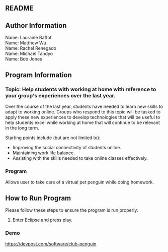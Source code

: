 ## README

Author Information
--------------------------------------------------------------------------------
Name:   Lauraine Baffot   
Name:   Matthew Wu                     
Name:   Rachel Renegado   
Name:   Michael Tandyo               
Name:   Bob Jones                     

Program Information
--------------------------------------------------------------------------------
### Topic: Help students with working at home with reference to your group's experiences over the last year.
Over the course of the last year, students have needed to learn new skills to adapt to working online. 
Groups who respond to this topic will be tasked to apply these new experiences to develop technologies that 
will be useful to help students excel while working at home that will continue to be relevant in the long term.

Starting points include (but are not limited to):
  - Improving the social connectivity of students online.
  - Maintaining work life balance.
  - Assisting with the skills needed to take online classes effectively.

### Program
Allows user to take care of a virtual pet penguin while doing homework.

How to Run Program
--------------------------------------------------------------------------------
Please follow these steps to ensure the program is run properly:
  
  1. Enter Eclipse and press play.

### Demo
https://devpost.com/software/club-penguin
